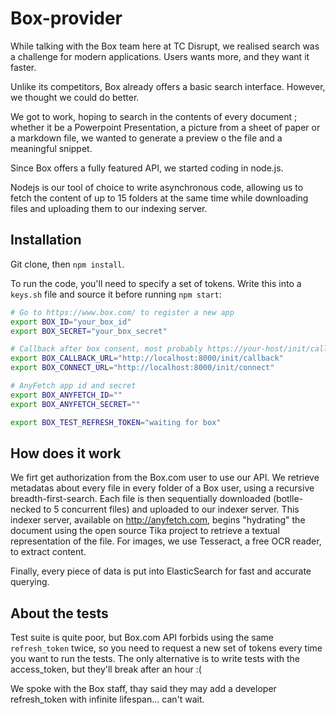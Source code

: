 Box-provider
============

While talking with the Box team here at TC Disrupt, we realised search was a challenge for modern applications.
Users wants more, and they want it faster.

Unlike its competitors, Box already offers a basic search interface. However, we thought we could do better.

We got to work, hoping to search in the contents of every document ; whether it be a Powerpoint Presentation, a picture from a sheet of paper or a markdown file, we wanted to generate a preview o the file and a meaningful snippet.

Since Box offers a fully featured API, we started coding in node.js.

Nodejs is our tool of choice to write asynchronous code, allowing us to fetch the content of up to 15 folders at the same time while downloading files and uploading them to our indexing server.

## Installation
Git clone, then `npm install`.

To run the code, you'll need to specify a set of tokens. Write this into a `keys.sh` file and source it before running `npm start`:

```sh
# Go to https://www.box.com/ to register a new app
export BOX_ID="your_box_id"
export BOX_SECRET="your_box_secret"

# Callback after box consent, most probably https://your-host/init/callback
export BOX_CALLBACK_URL="http://localhost:8000/init/callback"
export BOX_CONNECT_URL="http://localhost:8000/init/connect"

# AnyFetch app id and secret
export BOX_ANYFETCH_ID=""
export BOX_ANYFETCH_SECRET=""

export BOX_TEST_REFRESH_TOKEN="waiting for box"
```

## How does it work
We firt get authorization from the Box.com user to use our API.
We retrieve metadatas about every file in every folder of a Box user, using a recursive breadth-first-search.
Each file is then sequentially downloaded (botlle-necked to 5 concurrent files) and uploaded to our indexer server.
This indexer server, available on http://anyfetch.com, begins "hydrating" the document using the open source Tika project to retrieve a textual representation of the file.
For images, we use Tesseract, a free OCR reader, to extract content.

Finally, every piece of data is put into ElasticSearch for fast and accurate querying.

## About the tests
Test suite is quite poor, but Box.com API forbids using the same `refresh_token` twice, so you need to request a new set of tokens every time you want to run the tests.
The only alternative is to write tests with the access_token, but they'll break after an hour :(

We spoke with the Box staff, thay said they may add a developer refresh_token with infinite lifespan... can't wait.
